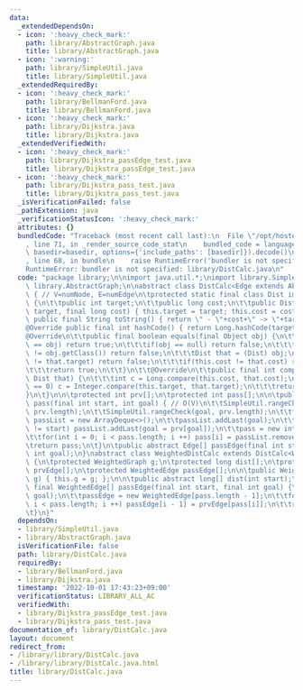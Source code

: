 ```yaml
---
data:
  _extendedDependsOn:
  - icon: ':heavy_check_mark:'
    path: library/AbstractGraph.java
    title: library/AbstractGraph.java
  - icon: ':warning:'
    path: library/SimpleUtil.java
    title: library/SimpleUtil.java
  _extendedRequiredBy:
  - icon: ':heavy_check_mark:'
    path: library/BellmanFord.java
    title: library/BellmanFord.java
  - icon: ':heavy_check_mark:'
    path: library/Dijkstra.java
    title: library/Dijkstra.java
  _extendedVerifiedWith:
  - icon: ':heavy_check_mark:'
    path: library/Dijkstra_passEdge_test.java
    title: library/Dijkstra_passEdge_test.java
  - icon: ':heavy_check_mark:'
    path: library/Dijkstra_pass_test.java
    title: library/Dijkstra_pass_test.java
  _isVerificationFailed: false
  _pathExtension: java
  _verificationStatusIcon: ':heavy_check_mark:'
  attributes: {}
  bundledCode: "Traceback (most recent call last):\n  File \"/opt/hostedtoolcache/Python/3.10.7/x64/lib/python3.10/site-packages/onlinejudge_verify/documentation/build.py\"\
    , line 71, in _render_source_code_stat\n    bundled_code = language.bundle(stat.path,\
    \ basedir=basedir, options={'include_paths': [basedir]}).decode()\n  File \"/opt/hostedtoolcache/Python/3.10.7/x64/lib/python3.10/site-packages/onlinejudge_verify/languages/user_defined.py\"\
    , line 68, in bundle\n    raise RuntimeError('bundler is not specified: {}'.format(str(path)))\n\
    RuntimeError: bundler is not specified: library/DistCalc.java\n"
  code: "package library;\n\nimport java.util.*;\nimport library.SimpleUtil;\nimport\
    \ library.AbstractGraph;\n\nabstract class DistCalc<Edge extends AbstractEdge<Edge>>\
    \ { // V=numNode, E=numEdge\n\tprotected static final class Dist implements Comparable<Dist>\
    \ {\n\t\tpublic int target;\n\t\tpublic long cost;\n\t\tpublic Dist(final int\
    \ target, final long cost) { this.target = target; this.cost = cost; }\n\t\t@Override\
    \ public final String toString() { return \" - \"+cost+\" -> \"+target; }\n\t\t\
    @Override public final int hashCode() { return Long.hashCode(target); }\n\t\t\
    @Override\n\t\tpublic final boolean equals(final Object obj) {\n\t\t\tif(this\
    \ == obj) return true;\n\t\t\tif(obj == null) return false;\n\t\t\tif(this.getClass()\
    \ != obj.getClass()) return false;\n\t\t\tDist that = (Dist) obj;\n\t\t\tif(this.target\
    \ != that.target) return false;\n\t\t\tif(this.cost != that.cost) return false;\n\
    \t\t\treturn true;\n\t\t}\n\t\t@Override\n\t\tpublic final int compareTo(final\
    \ Dist that) {\n\t\t\tint c = Long.compare(this.cost, that.cost);\n\t\t\tif(c\
    \ == 0) c = Integer.compare(this.target, that.target);\n\t\t\treturn c;\n\t\t\
    }\n\t}\n\n\tprotected int prv[];\n\tprotected int pass[];\n\n\tpublic final int[]\
    \ pass(final int start, int goal) { // O(V)\n\t\tSimpleUtil.rangeCheck(start,\
    \ prv.length);\n\t\tSimpleUtil.rangeCheck(goal, prv.length);\n\t\tfinal Deque<Integer>\
    \ passList = new ArrayDeque<>();\n\t\tpassList.addLast(goal);\n\t\twhile(goal\
    \ != start) passList.addLast(goal = prv[goal]);\n\t\tpass = new int[passList.size()];\n\
    \t\tfor(int i = 0; i < pass.length; i ++) pass[i] = passList.removeLast();\n\t\
    \treturn pass;\n\t}\n\tpublic abstract Edge[] passEdge(final int start, final\
    \ int goal);\n}\nabstract class WeightedDistCalc extends DistCalc<WeightedEdge>\
    \ {\n\tprotected WeightedGraph g;\n\tprotected long dist[];\n\tprotected WeightedEdge\
    \ prvEdge[];\n\tprotected WeightedEdge passEdge[];\n\n\tpublic WeightedDistCalc(WeightedGraph\
    \ g) { this.g = g; };\n\n\tpublic abstract long[] dist(int start);\n\n\tpublic\
    \ final WeightedEdge[] passEdge(final int start, final int goal) {\n\t\tpass(start,\
    \ goal);\n\t\tpassEdge = new WeightedEdge[pass.length - 1];\n\t\tfor(int i = 1;\
    \ i < pass.length; i ++) passEdge[i - 1] = prvEdge[pass[i]];\n\t\treturn passEdge;\n\
    \t}\n}"
  dependsOn:
  - library/SimpleUtil.java
  - library/AbstractGraph.java
  isVerificationFile: false
  path: library/DistCalc.java
  requiredBy:
  - library/BellmanFord.java
  - library/Dijkstra.java
  timestamp: '2022-10-01 17:43:23+09:00'
  verificationStatus: LIBRARY_ALL_AC
  verifiedWith:
  - library/Dijkstra_passEdge_test.java
  - library/Dijkstra_pass_test.java
documentation_of: library/DistCalc.java
layout: document
redirect_from:
- /library/library/DistCalc.java
- /library/library/DistCalc.java.html
title: library/DistCalc.java
---
```

